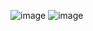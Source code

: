 ![image](https://github.com/user-attachments/assets/ac8b9fc6-50b9-48e6-b2cc-b57ca6fd5b9b)
![image](https://github.com/user-attachments/assets/5e3eaace-5cea-4809-b946-65c7f8007c87)
